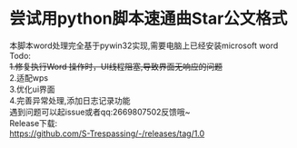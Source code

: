 # 尝试用python脚本速通曲Star公文格式
本脚本word处理完全基于pywin32实现,需要电脑上已经安装microsoft word  
Todo:  
~~1.修复执行Word 操作时，UI线程阻塞,导致界面无响应的问题~~   
2.适配wps  
3.优化ui界面  
4.完善异常处理,添加日志记录功能  
遇到问题可以起issue或者qq:2669807502反馈哦~  
Release下载:  
https://github.com/S-Trespassing/-/releases/tag/1.0
